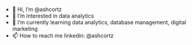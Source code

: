 - 👋 Hi, I’m @ashcortz
- 👀 I’m interested in data analytics
- 🌱 I’m currently learning data analytics, database management, digital marketing
- 📫 How to reach me linkedin: @ashcortz

<!---
ashcortz/ashcortz is a ✨ special ✨ repository because its `README.md` (this file) appears on your GitHub profile.
You can click the Preview link to take a look at your changes.
--->
